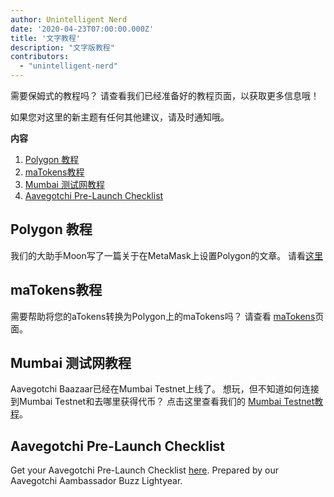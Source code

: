 ```yaml
---
author: Unintelligent Nerd
date: '2020-04-23T07:00:00.000Z'
title: '文字教程'
description: "文字版教程"
contributors:
  - "unintelligent-nerd"
---
```


需要保姆式的教程吗？ 请查看我们已经准备好的教程页面，以获取更多信息哦！

如果您对这里的新主题有任何其他建议，请及时通知哦。

<div class="contentsBox">

**内容**

<ol>
<li><a href=#polygon-tutorial>Polygon 教程</a></li>
<li><a href=#matokens-tutorial>maTokens教程</a></li>
<li><a href=#mumbai-testnet-tutorial>Mumbai 测试网教程</a></li>
<li><a href=#aavegotchi-pre-launch-checklist>Aavegotchi Pre-Launch Checklist</a></li>
</ol>

</div>

## Polygon 教程
我们的大助手Moon写了一篇关于在MetaMask上设置Polygon的文章。 请看[这里](/polygon)

## maTokens教程
需要帮助将您的aTokens转换为Polygon上的maTokens吗？ 请查看  [maTokens](/matokens)页面。

## Mumbai 测试网教程
Aavegotchi Baazaar已经在Mumbai Testnet上线了。 想玩，但不知道如何连接到Mumbai Testnet和去哪里获得代币？ 点击这里查看我们的 [Mumbai Testnet教程](/mumbai-testnet)。

## Aavegotchi Pre-Launch Checklist
Get your Aavegotchi Pre-Launch Checklist [here](https://peakd.com/teammalaysia/@buzz.lightyear/your-aavegotchi-pre-launch-checklist). Prepared by our Aavegotchi Aambassador Buzz Lightyear.